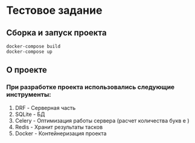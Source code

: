 # Тестовое задание 

## Сборка и запуск проекта 

```shell
docker-compose build
docker-compose up
```

## О проекте 

### При разработке проекта использовались следующие инструменты:

1. DRF - Серверная часть 
2. SQLite - БД
3. Celery - Оптимизация работы сервера (расчет количества букв е )
4. Redis - Хранит результаты тасков 
5. Docker - Контейнеризация проекта
